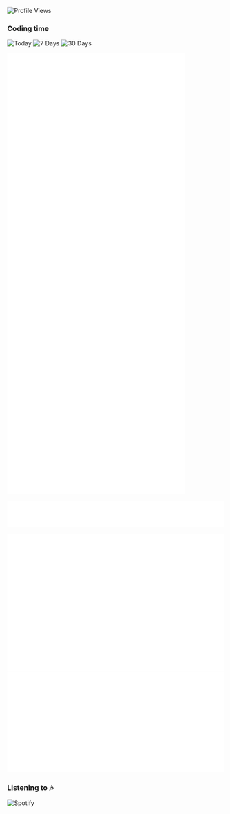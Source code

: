 <!-- ### Hello there <img src="https://raw.githubusercontent.com/AjmalShajahan/AjmalShajahan/main/wave.gif" width="30px"> -->



![Profile Views](https://hits.seeyoufarm.com/api/count/incr/badge.svg?url=https%3A%2F%2Fgithub.com%2FAjmalShajahan&count_bg=%230088CC&title_bg=%23000000&icon=&icon_color=%23E7E7E7&title=Profile+Views&edge_flat=true)

### Coding time
![Today](https://img.shields.io/endpoint?url=https://wakapi.dev/api/compat/shields/v1/AjmalShajahan/interval:today&label=today&style=plastic)
![7 Days](https://img.shields.io/endpoint?url=https://wakapi.dev/api/compat/shields/v1/AjmalShajahan/interval:7_days&label=last%207d&style=plastic)
![30 Days](https://img.shields.io/endpoint?url=https://wakapi.dev/api/compat/shields/v1/AjmalShajahan/interval:30_days&label=last%2030d&style=plastic)

<!--
### Trophies 🏆

![Github Trophy](https://github-profile-trophy.vercel.app/?username=AjmalShajahan&theme=dracula)

### Stats ⚡️

![Github Activity Graph](https://activity-graph.herokuapp.com/graph?username=AjmalShajahan&custom_title=Activity+Graph&theme=dracula)

![Github Stats](https://github-readme-stats.vercel.app/api?username=AjmalShajahan&show_icons=true&title_color=0088CC&custom_title=GitHub+Stats&icon_color=0088CC&include_all_commits=true&theme=dracula&cache_seconds=86400&count_private=true)

![GitHub Streak](http://github-readme-streak-stats.herokuapp.com?user=AjmalShajahan&theme=dracula)

### Top Langs
![Top Langs](https://github-readme-stats.vercel.app/api/top-langs/?username=AjmalShajahan&show_icons=true&title_color=0088CC&icon_color=0088CC&ring=0088CC&fire=e25822&include_all_commits=true&theme=dracula&cache_seconds=86400&count_private=true&layout=compact&langs_count=10)

![Wakatime Stats](https://github-readme-stats.vercel.app/api/wakatime?username=AjmalShajahan&title_color=0088CC&icon_color=0088CC&theme=dracula&layout=compact)
-->

<!-- ## 📊 Stats -->

![Metrics](https://github.com/AjmalShajahan/AjmalShajahan/raw/main/metrics.svg)

![Spotify Playlist](https://github.com/AjmalShajahan/AjmalShajahan/raw/main/metrics.plugin.music.playlist.spotify.svg)

![Recent Music](https://github.com/AjmalShajahan/AjmalShajahan/raw/main/metrics.plugin.music.recent.svg) ![Top Artist](https://github.com/AjmalShajahan/AjmalShajahan/raw/main/metrics.plugin.music.top.artist.svg)

### Listening to 🎶

![Spotify](https://spotify-readme-ajmalshajahan.vercel.app/api?theme=dark&spin=true&scan=true&rainbow=true)
